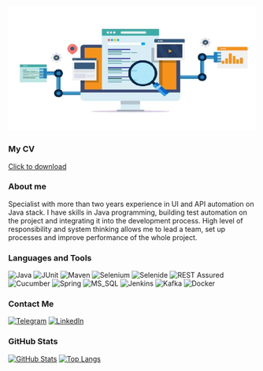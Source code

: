 ![Header](https://github.com/Kornyshev/Kornyshev/blob/main/assets/header.jpeg)

### My CV

[Click to download]()

### About me

Specialist with more than two years experience in UI and API automation on Java stack. I
have skills in Java programming, building test automation on the project and integrating
it into the development process. High level of responsibility and system thinking allows
me to lead a team, set up processes and improve performance of the whole project.

### Languages and Tools
![Java](https://img.shields.io/badge/Java-f7fafa?style=for-the-badge&logo=OpenJDK&logoColor=000000)
![JUnit](https://img.shields.io/badge/JUnit-f7fafa?style=for-the-badge&logo=junit5&logoColor=000000)
![Maven](https://img.shields.io/badge/Maven-f7fafa?style=for-the-badge&logo=apachemaven&logoColor=000000)
![Selenium](https://img.shields.io/badge/Selenium-f7fafa?style=for-the-badge&logo=selenium&logoColor=000000)
![Selenide](https://img.shields.io/badge/Selenide-f7fafa?style=for-the-badge&logoColor=000000)
![REST Assured](https://img.shields.io/badge/REST%20Assured-f7fafa?style=for-the-badge&logoColor=000000)
![Cucumber](https://img.shields.io/badge/Cucumber-f7fafa?style=for-the-badge&logo=cucumber&logoColor=000000)
![Spring](https://img.shields.io/badge/Spring-f7fafa?style=for-the-badge&logo=spring&logoColor=000000)
![MS_SQL](https://img.shields.io/badge/MS%20SQL-f7fafa?style=for-the-badge&logo=microsoftsqlserver&logoColor=000000)
![Jenkins](https://img.shields.io/badge/Jenkins-f7fafa?style=for-the-badge&logo=jenkins&logoColor=000000)
![Kafka](https://img.shields.io/badge/Kafka-f7fafa?style=for-the-badge&logo=apachekafka&logoColor=000000)
![Docker](https://img.shields.io/badge/Docker-f7fafa?style=for-the-badge&logo=docker&logoColor=000000)

### Contact Me

[![Telegram](https://img.shields.io/badge/Telegram-f7fafa?style=for-the-badge&logo=telegram)](https://telegram.me/kornyshev_e)
[![LinkedIn](https://img.shields.io/badge/LinkedIn-f7fafa?style=for-the-badge&logo=linkedin&logoColor=0072b1)](https://www.linkedin.com/in/kornyshev/)

### GitHub Stats

[![GitHub Stats](https://github-readme-stats.vercel.app/api?username=kornyshev&show_icons=true)](https://github.com/anuraghazra/github-readme-stats)
[![Top Langs](https://github-readme-stats.vercel.app/api/top-langs/?username=kornyshev&layout=compact)](https://github.com/anuraghazra/github-readme-stats)